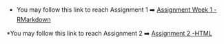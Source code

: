 * You may follow this link to reach Assignment 1 ➡️ [Assignment Week 1 - RMarkdown](AliAltintas-HW1.Rmd)

*You may follow this link to reach Assignment 2 ➡️ [Assignment 2 -HTML](HW2-ALIALTINTAS.html)
